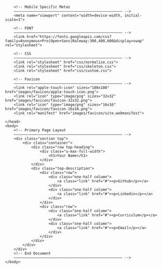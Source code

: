 <!DOCTYPE html>
<html lang="en">
    <head>
        <!-- Basic Page Needs
        –––––––––––––––––––––––––––––––––––––––––––––––––– -->
        <meta charset="utf-8">
        <title>All-URLs-in-one</title>
        <meta name="description" content="Website to redirect a client to my socialmedias.">
        <meta name="author" content="Joao Lima">

        <!-- Mobile Specific Metas
        –––––––––––––––––––––––––––––––––––––––––––––––––– -->
        <meta name="viewport" content="width=device-width, initial-scale=1">

        <!-- FONT
        –––––––––––––––––––––––––––––––––––––––––––––––––– -->
        <link href="https://fonts.googleapis.com/css?family=Anonymous+Pro|Open+Sans|Raleway:300,400,600&display=swap" rel="stylesheet">

        <!-- CSS
        –––––––––––––––––––––––––––––––––––––––––––––––––– -->
        <link rel="stylesheet" href="css/normalize.css">
        <link rel="stylesheet" href="css/skeleton.css">
        <link rel="stylesheet" href="css/custom.css">

        <!-- Favicon
        –––––––––––––––––––––––––––––––––––––––––––––––––– -->
        <link rel="apple-touch-icon" sizes="180x180" href="images/favicon/apple-touch-icon.png">
        <link rel="icon" type="image/png" sizes="32x32" href="images/favicon/favicon-32x32.png">
        <link rel="icon" type="image/png" sizes="16x16" href="images/favicon/favicon-16x16.png">
        <link rel="manifest" href="images/favicon/site.webmanifest">

    </head>
    <body>
        <!-- Primary Page Layout
        –––––––––––––––––––––––––––––––––––––––––––––––––– -->
        <div class="section top">
            <div class="container">
                <div class="row top-heading">
                    <div class="u-max-full-width">
                        <h1>Your Name</h1>
                    </div>
                </div>
                <div class="top-description">
                    <div class="row">   
                        <div class="one-half column">
                            <a class="link" href="#"><p>Github</p></a>
                        </div>
                        <div class="one-half column">
                            <a class="link" href="#"><p>Linkedin</p></a>
                        </div>
                    </div>
                    <div class="row">
                        <div class="one-half column">
                            <a class="link" href="#"><p>Curriculum</p></a>
                        </div>
                        <div class="one-half column">
                            <a class="link" href="#"><p>Email</p></a>
                        </div>
                    </div>
                </div>
            </div>
        </div>
        <!-- End Document
        –––––––––––––––––––––––––––––––––––––––––––––––––– -->
    </body>
</html>
